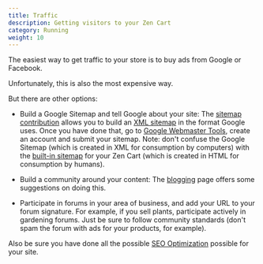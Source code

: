 ```yaml
---
title: Traffic
description: Getting visitors to your Zen Cart 
category: Running
weight: 10
---
```


The easiest way to get traffic to your store is to buy ads from Google or Facebook.

Unfortunately, this is also the most expensive way. 

But there are other options: 

- Build a Google Sitemap and tell Google about your site:
The [sitemap contribution](https://www.zen-cart.com/downloads.php?do=file&id=367) allows you to build an [XML sitemap](/user/search/xml_site_map/) in the format Google uses. Once you have done that, go to [Google Webmaster Tools](https://www.google.com/webmasters/tools/siteoverview), create an account and submit your sitemap.  Note: don't confuse the Google Sitemap (which is created in XML for consumption by computers) with the [built-in sitemap](/user/storefront_pages/site_map/) for your Zen Cart (which is created in HTML for consumption by humans). 

- Build a community around your content: The [blogging](/user/running/blogging/) page offers some suggestions on doing this.

- Participate in forums in your area of business, and add your URL to your forum signature. For example, if you sell plants, participate actively in gardening forums.  Just be sure to follow community standards (don't spam the forum with ads for your products, for example).

Also be sure you have done all the possible [SEO Optimization](/user/search/optimizing_seo/) possible for your site. 

